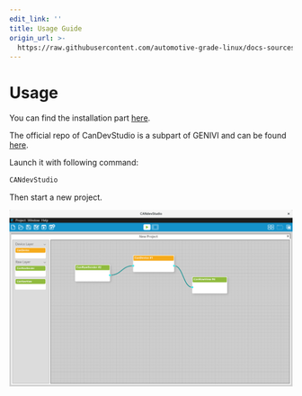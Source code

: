 ```yaml
---
edit_link: ''
title: Usage Guide
origin_url: >-
  https://raw.githubusercontent.com/automotive-grade-linux/docs-sources/icefish/agl-documentation/candevstudio/docs/1_Usage.md
---
```


<!-- WARNING: This file is generated by fetch_docs.js using /home/boron/Documents/AGL/docs-webtemplate/site/_data/tocs/apis_services/icefish/candevstudio-developer-guides-api-services-book.yml -->

# Usage

You can find the installation part
[here](http://docs.automotivelinux.org/master/docs/devguides/en/dev/reference/host-configuration/docs/5_Candevstudio.html).

The official repo of CanDevStudio is a subpart of GENIVI and can be found
[here](https://github.com/GENIVI/CANdevStudio/).

Launch it with following command:

```bash
CANdevStudio
```

Then start a new project.

![CANdevStudio general screenshot](pictures/CANdevStudio.png)
